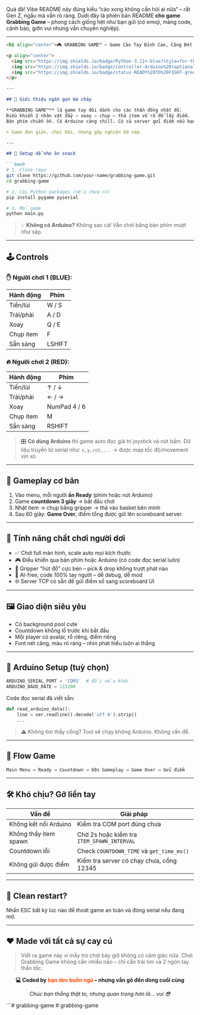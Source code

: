 Quá đã! Vibe README này đúng kiểu “cào xong không cần hỏi ai nữa” – rất Gen Z, ngầu mà vẫn rõ ràng.
Dưới đây là phiên bản README **cho game Grabbing Game** – phong cách giống hệt như bạn gửi (có emoji, mảng code, cảnh báo, giỡn vui nhưng vẫn chuyên nghiệp).

---

````markdown
<h1 align="center">🎮 GRABBING GAME™ – Game Cào Tay Đỉnh Cao, Căng Đét Từng Giây</h1>

<p align="center">
  <img src="https://img.shields.io/badge/Python-3.11+-blue?style=for-the-badge" />
  <img src="https://img.shields.io/badge/controller-Arduino%20(optional)-orange?style=for-the-badge" />
  <img src="https://img.shields.io/badge/status-READY%20TO%20FIGHT-green?style=for-the-badge" />
</p>

---

## 🚀 Giới thiệu ngắn gọn mà cháy

**GRABBING GAME™** là game tay đôi dành cho các thần đồng nhặt đồ.  
Điều khiển 2 nhân vật đẩy – xoay – chụp – thả item về rổ để lấy điểm.  
Bàn phím chiến ổn. Có Arduino càng chill. Có cả server gửi điểm nếu bạn thích kiểu esports 😎

> Game đơn giản, chơi 60s, nhưng gây nghiện 60 năm.

---

## 💾 Setup dễ như ăn snack

```bash
# 1. Clone repo
git clone https://github.com/your-name/grabbing-game.git
cd grabbing-game

# 2. Cài Python packages (nếu chưa có)
pip install pygame pyserial

# 3. Mở game
python main.py
````

> 💡 **Không có Arduino?** Không sao cả! Vẫn chơi bằng bàn phím mượt như sáp.

---

## 🕹️ Controls

### ✋ Người chơi 1 (BLUE):

| Hành động | Phím   |
| --------- | ------ |
| Tiến/lùi  | W / S  |
| Trái/phải | A / D  |
| Xoay      | Q / E  |
| Chụp item | F      |
| Sẵn sàng  | LSHIFT |

### 🔥 Người chơi 2 (RED):

| Hành động | Phím         |
| --------- | ------------ |
| Tiến/lùi  | ↑ / ↓        |
| Trái/phải | ← / →        |
| Xoay      | NumPad 4 / 6 |
| Chụp item | M            |
| Sẵn sàng  | RSHIFT       |

> 🎛️ **Có dùng Arduino** thì game auto đọc giá trị joystick và nút bấm.
> Dữ liệu truyền từ serial như: `x,y,rot,...` → được map tốc độ/movement xịn xò.

---

## 🧠 Gameplay cơ bản

1. Vào menu, mỗi người **ấn Ready** (phím hoặc nút Arduino)
2. Game **countdown 3 giây** → bắt đầu chơi
3. Nhặt item → chụp bằng gripper → thả vào basket bên mình
4. Sau 60 giây: **Game Over**, điểm tổng được gửi lên scoreboard server.

---

## 🧱 Tính năng chất chơi người dơi

* ✅ Chơi full màn hình, scale auto mọi kích thước
* 🎮 Điều khiển qua bàn phím hoặc Arduino (có code đọc serial luôn)
* 🧲 Gripper "hút đồ" cực bén – pick & drop không trượt phát nào
* 🧠 AI-free, code 100% tay người – dễ debug, dễ mod
* 🌐 Server TCP có sẵn để gửi điểm số sang scoreboard UI

---

## 🖼 Giao diện siêu yêu

* Có background pool cute
* Countdown khổng lồ trước khi bắt đầu
* Mỗi player có avatar, rổ riêng, điểm riêng
* Font nét căng, màu rõ ràng – nhìn phát hiểu luôn ai thắng

---

## 🧪 Arduino Setup (tuỳ chọn)

```py
ARDUINO_SERIAL_PORT = 'COM3'  # đổi nếu khác
ARDUINO_BAUD_RATE = 115200
```

Code đọc serial đã viết sẵn:

```py
def read_arduino_data():
    line = ser.readline().decode('utf-8').strip()
    ...
```

> ⚠️ Không tìm thấy cổng? Tool sẽ chạy không Arduino. Không vấn đề.

---

## 🔄 Flow Game

```
Main Menu → Ready → Countdown → 60s Gameplay → Game Over → Gửi điểm
```

---

## 🛠 Khó chịu? Gỡ liền tay

| Vấn đề                | Giải pháp                                  |
| --------------------- | ------------------------------------------ |
| Không kết nối Arduino | Kiểm tra COM port đúng chưa                |
| Không thấy item spawn | Chờ 2s hoặc kiểm tra `ITEM_SPAWN_INTERVAL` |
| Countdown lỗi         | Check `COUNTDOWN_TIME` và `get_time_ms()`  |
| Không gửi được điểm   | Kiểm tra server có chạy chưa, cổng 12345   |

---

## 🧼 Clean restart?

Nhấn ESC bất kỳ lúc nào để thoát game an toàn và đóng serial nếu đang mở.

---

## ❤️ Made với tất cả sự cay cú

> Viết ra game này vì mấy trò chơi bây giờ không có cảm giác nữa.
> Chơi Grabbing Game không cần nhiều não – chỉ cần trái tim và 2 ngón tay thần tốc.

<p align="center"><strong>💻 Coded by <span style='color:#f40;'>bạn dev buồn ngủ</span> – nhưng vẫn gõ đến dòng cuối cùng</strong></p>

<p align="center"><i>Chúc bạn thắng thật to, nhưng quan trọng hơn là... vui 😎</i></p>
```#   g r a b b i n g - g a m e  
 #   g r a b b i n g - g a m e  
 